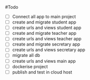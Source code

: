 #Todo


- [ ] Connect all app to main project
- [ ] create and migrate student app
- [ ] create urls and views student app
- [ ] create and migrate teacher app
- [ ] create urls and views teacher app
- [ ] create and migrate secretary app
- [ ] create urls and views secretary app
- [ ] migrate  all db
- [ ] create urls and views main app
- [ ] dockerise project
- [ ] publish and test in cloud host
